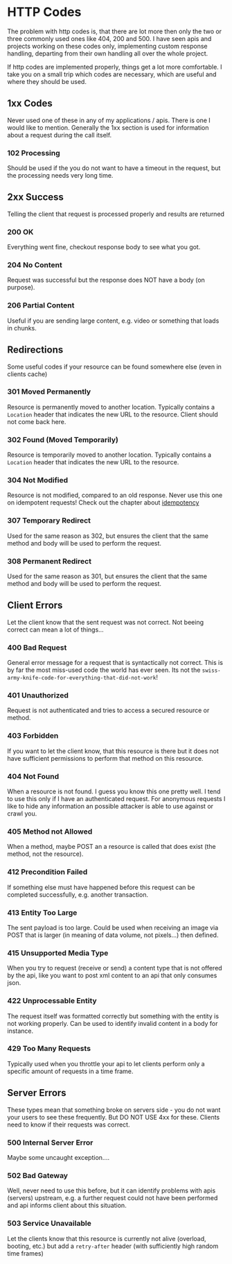 # HTTP Codes

The problem with http codes is, that there are lot more then only the two or three commonly used ones like 404, 200 and 500. I have seen apis and projects working on these codes only, implementing custom response handling, departing from their own handling all over the whole project.

If http codes are implemented properly, things get a lot more comfortable. I take you on a small trip which codes are necessary, which are useful and where they should be used.

## 1xx Codes
Never used one of these in any of my applications / apis. There is one I would like to mention. Generally the 1xx section is used for information about a request during the call itself.
### 102 Processing
Should be used if the you do not want to have a timeout in the request, but the processing needs very long time.


## 2xx Success
Telling the client that request is processed properly and results are returned
### 200 OK
Everything went fine, checkout response body to see what you got.
### 204 No Content
Request was successful but the response does NOT have a body (on purpose).
### 206 Partial Content
Useful if you are sending large content, e.g. video or something that loads in chunks.


## Redirections
Some useful codes if your resource can be found somewhere else (even in clients cache)
### 301 Moved Permanently
Resource is permanently moved to another location. Typically contains a `Location` header that indicates the new URL to the resource. Client should not come back here.
### 302 Found (Moved Temporarily)
Resource is temporarily moved to another location. Typically contains a `Location` header that indicates the new URL to the resource.
### 304 Not Modified
Resource is not modified, compared to an old response. Never use this one on idempotent requests! Check out the chapter about [idempotency](./08_idempotency_concurrency.md)
### 307 Temporary Redirect
Used for the same reason as 302, but ensures the client that the same method and body will be used to perform the request.
### 308 Permanent Redirect
Used for the same reason as 301, but ensures the client that the same method and body will be used to perform the request.



## Client Errors
Let the client know that the sent request was not correct. Not beeing correct can mean a lot of things...
### 400 Bad Request
General error message for a request that is syntactically not correct. This is by far the most miss-used code the world has ever seen. Its not the `swiss-army-knife-code-for-everything-that-did-not-work`!
### 401 Unauthorized
Request is not authenticated and tries to access a secured resource or method.
### 403 Forbidden
If you want to let the client know, that this resource is there but it does not have sufficient permissions to perform that method on this resource.
### 404 Not Found
When a resource is not found. I guess you know this one pretty well. I tend to use this only if I have an authenticated request. For anonymous requests I like to hide any information an possible attacker is able to use against or crawl you.
### 405 Method not Allowed
When a method, maybe POST an a resource is called that does exist (the method, not the resource).
### 412 Precondition Failed
If something else must have happened before this request can be completed successfully, e.g. another transaction.
### 413 Entity Too Large
The sent payload is too large. Could be used when receiving an image via POST that is larger (in meaning of data volume, not pixels...) then defined.
### 415 Unsupported Media Type
When you try to request (receive or send) a content type that is not offered by the api, like you want to post xml content to an api that only consumes json.
### 422 Unprocessable Entity
The request itself was formatted correctly but something with the entity is not working properly. Can be used to identify invalid content in a body for instance.
### 429 Too Many Requests
Typically used when you throttle your api to let clients perform only a specific amount of requests in a time frame.


## Server Errors
These types mean that something broke on servers side - you do not want your users to see these frequently. But DO NOT USE 4xx for these. Clients need to know if their requests was correct.
### 500 Internal Server Error
Maybe some uncaught exception....
### 502 Bad Gateway
Well, never need to use this before, but it can identify problems with apis (servers) upstream, e.g. a further request could not have been performed and api informs client about this situation.
### 503 Service Unavailable
Let the clients know that this resource is currently not alive (overload, booting, etc.) but add a `retry-after` header (with sufficiently high random time frames)